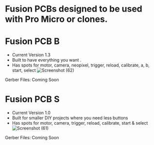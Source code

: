 # Fusion PCBs designed to be used with Pro Micro or clones.

# Fusion PCB B
- Current Version 1.3
- Built to have everything you want .
- Has spots for motor, camera, neopixel, trigger, reload, calibrate, a, b, start, select
![Screenshot (62)](https://github.com/Fusion-Lightguns/Fusion-Mini/assets/118452807/76c49e0f-e3ca-4b47-a269-9a26235ff93b)

Gerber Files: Coming Soon




# Fusion PCB S
- Current Version 1.0
- Built for smaller DIY projects where you need less buttons 
- Has spots for motor, camera, trigger, reload, calibrate, start & select 
![Screenshot (61)](https://github.com/Fusion-Lightguns/Fusion-Mini/assets/118452807/9eb55cdf-1abf-4dbe-ac57-d3a99a77531f)

Gerber Files: Coming Soon 
